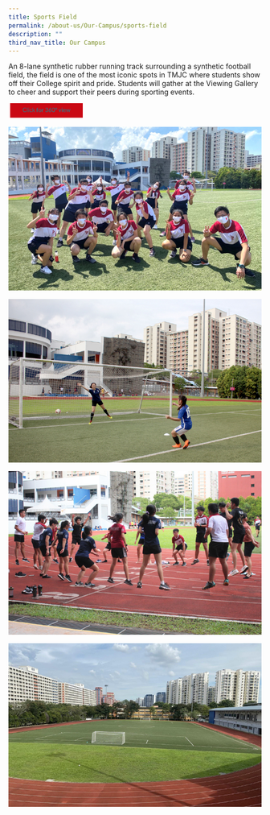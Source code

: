 ```yaml
---
title: Sports Field
permalink: /about-us/Our-Campus/sports-field
description: ""
third_nav_title: Our Campus
---
```

An 8-lane synthetic rubber running track surrounding a synthetic football field, the field is one of the most iconic spots in TMJC where students show off their College spirit and pride. Students will gather at the Viewing Gallery to cheer and support their peers during sporting events.

<a href="https://teliportme.com/view/1836433?utm_medium=android&lutm_source=share-panorama">
<img src="/images/click%20here.png"  
     style="width:30%">
	
![](/images/sf1.jpeg)
	
![](/images/sf2.jpeg)
	
![](/images/sf3.jpeg)
	
![](/images/sf4.jpeg)
